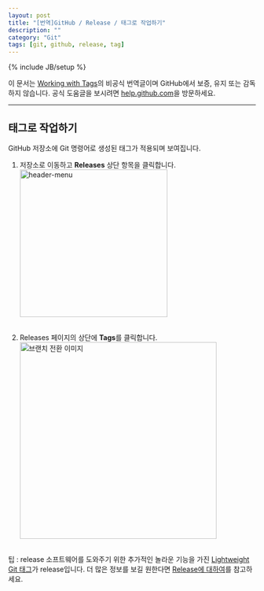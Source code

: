 ```yaml
---
layout: post
title: "[번역]GitHub / Release / 태그로 작업하기"
description: ""
category: "Git"
tags: [git, github, release, tag]
---
```

{% include JB/setup %}

이 문서는 [Working with Tags](https://help.github.com/articles/working-with-tags)의 비공식 번역글이며 GitHub에서 보증, 유지 또는 감독하지 않습니다. 공식 도움글을 보시려면 [help.github.com](https://help.github.com)을 방문하세요.

---

## 태그로 작업하기

GitHub 저장소에 Git 명령어로 생성된 태그가 적용되며 보여집니다.

1. 저장소로 이동하고 **Releases** 상단 항목을 클릭합니다.<br/><img src="{{ site.production_url }}/image/2014/03/github-releases-header-menu.png" alt="header-menu" style="width: 300px;"/><br/><br/>

2. Releases 페이지의 상단에 **Tags**를 클릭합니다.<br/><img src="{{ site.production_url }}/image/2014/03/github-release-tags-list.png" alt="브랜치 전환 이미지" style="width: 400px;"/><br/><br/>


<div class="alert-info">팁 : release 소프트웨어를 도와주기 위한 추가적인 놀라운 기능을 가진 <a href="http://git-scm.com/book/ko/Git%EC%9D%98-%EA%B8%B0%EC%B4%88-%ED%83%9C%EA%B7%B8#Lightweight-태그">Lightweight Git 태그</a>가 release입니다. 더 많은 정보를 보길 원한다면 <a href="/translate/github/2014/03/09/github-releases-about-releases/">Release에 대하여</a>를 참고하세요.</div>
